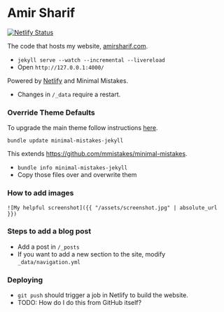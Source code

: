 # Amir Sharif

[![Netlify Status](https://api.netlify.com/api/v1/badges/45683b87-df2d-40ee-b3a2-53f6b9549180/deploy-status)](https://app.netlify.com/sites/amirsharif/deploys)

The code that hosts my website, [amirsharif.com](http://www.amirsharif.com).

- `jekyll serve --watch --incremental --livereload`
- Open `http://127.0.0.1:4000/`

Powered by [Netlify](https://www.netlify.com/) and Minimal Mistakes.

- Changes in `/_data` require a restart.

### Override Theme Defaults

To upgrade the main theme follow instructions [here](https://mmistakes.github.io/minimal-mistakes/docs/quick-start-guide/#migrating-to-gem-version).

`bundle update minimal-mistakes-jekyll`

This extends https://github.com/mmistakes/minimal-mistakes.

- `bundle info minimal-mistakes-jekyll`
- Copy those files over and overwrite them

### How to add images

`![My helpful screenshot]({{ "/assets/screenshot.jpg" | absolute_url }})`

### Steps to add a blog post

- Add a post in `/_posts`
- If you want to add a new section to the site, modify `_data/navigation.yml`

### Deploying

- `git push` should trigger a job in Netlify to build the website.
- TODO: How do I do this from GitHub itself?
